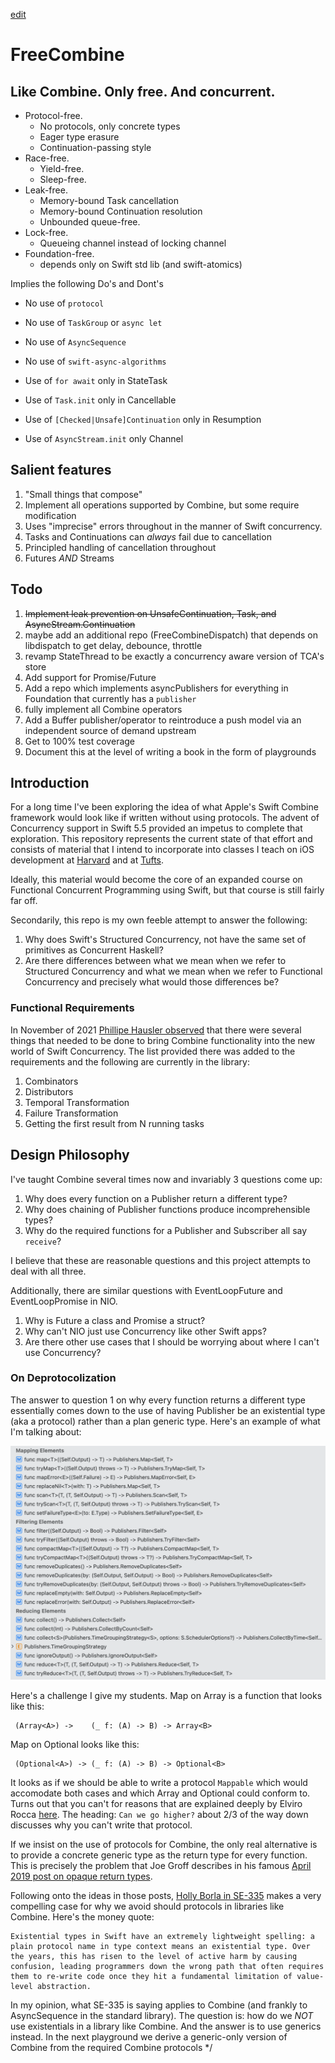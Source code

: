 [edit](https://github.com/CSCIX65G/FreeCombine/edit/gh-pages/README.md)

# FreeCombine

## Like Combine. Only free. And concurrent.

* Protocol-free.
  * No protocols, only concrete types
  * Eager type erasure
  * Continuation-passing style
* Race-free.
  * Yield-free.
  * Sleep-free.
* Leak-free.
  * Memory-bound Task cancellation
  * Memory-bound Continuation resolution
  * Unbounded queue-free.
* Lock-free.
  * Queueing channel instead of locking channel
* Foundation-free.
  * depends only on Swift std lib (and swift-atomics)

Implies the following Do's and Dont's

* No use of `protocol`
* No use of `TaskGroup` or `async let`
* No use of `AsyncSequence`
* No use of `swift-async-algorithms`

* Use of `for await` only in StateTask
* Use of `Task.init` only in Cancellable
* Use of `[Checked|Unsafe]Continuation` only in Resumption
* Use of `AsyncStream.init` only Channel

## Salient features

1. "Small things that compose"
1. Implement all operations supported by Combine, but some require modification
1. Uses "imprecise" errors throughout in the manner of Swift concurrency.
1. Tasks and Continuations can _always_ fail due to cancellation
1. Principled handling of cancellation throughout 
1. Futures _AND_ Streams

## Todo

1. ~~Implement leak prevention on UnsafeContinuation, Task, and AsyncStream.Continuation~~
1. maybe add an additional repo (FreeCombineDispatch) that depends on libdispatch to get delay, debounce, throttle
1. revamp StateThread to be exactly a concurrency aware version of TCA's store
1. Add support for Promise/Future
1. Add a repo which implements asyncPublishers for everything in Foundation that currently has a `publisher`
1. fully implement all Combine operators
1. Add a Buffer publisher/operator to reintroduce a push model via an independent source of demand upstream
1. Get to 100% test coverage
1. Document this at the level of writing a book in the form of playgrounds

  ## Introduction

  For a long time I've been exploring the idea of what Apple's Swift Combine framework would look like if written without using protocols. The advent of Concurrency support in Swift 5.5 provided an impetus to complete that exploration. This repository represents the current state of that effort and consists of material that I intend to incorporate into classes I teach on iOS development at [Harvard](https://courses.dce.harvard.edu/?details&srcdb=202203&crn=33540) and at [Tufts](https://www.cs.tufts.edu/t/courses/description/fall2021/CS/151-02).

  Ideally, this material would become the core of an expanded course on Functional Concurrent Programming using Swift, but that course is still fairly far off.  
  
  Secondarily, this repo is my own feeble attempt to answer the following: 
  
  1. Why does Swift's Structured Concurrency, not have the same set of primitives as Concurrent Haskell?
  2. Are there differences between what we mean when we refer to Structured Concurrency and what we mean when we refer to Functional Concurrency and precisely what would those differences be?

  ### Functional Requirements

  In November of 2021 [Phillipe Hausler observed](https://forums.swift.org/t/should-asyncsequence-replace-combine-in-the-future-or-should-they-coexist/53370/10) that there were several things that needed to be done to bring Combine functionality into the new world of Swift Concurrency. The list provided there was added to the requirements and the following are currently in the library:

  1. Combinators
  2. Distributors
  3. Temporal Transformation
  4. Failure Transformation
  5. Getting the first result from N running tasks

  ## Design Philosophy

  I've taught Combine several times now and invariably 3 questions come up:

  1. Why does every function on a Publisher return a different type?
  2. Why does chaining of Publisher functions produce incomprehensible types?
  3. Why do the required functions for a Publisher and Subscriber all say `receive`?

  I believe that these are reasonable questions and this project attempts to deal with all three.

  Additionally, there are similar questions with EventLoopFuture and EventLoopPromise in NIO.

  1. Why is Future a class and Promise a struct?
  2. Why can't NIO just use Concurrency like other Swift apps?
  3. Are there other use cases that I should be worrying about where I can't use Concurrency?

  ### On Deprotocolization

The answer to question 1 on why every function returns a different type essentially comes down to the use of having Publisher be an existential type (aka a protocol) rather than a plan generic type. Here's an example of what I'm talking about:

![Combine Return Types](Images/CombineReturnTypes.png)

Here's a challenge I give my students. Map on Array is a function that looks like this:

```
 (Array<A>) ->    (_ f: (A) -> B) -> Array<B>
```

Map on Optional looks like this:

```
 (Optional<A>) -> (_ f: (A) -> B) -> Optional<B>
```

It looks as if we should be able to write a protocol `Mappable` which would accomodate both cases and which Array and Optional could conform to. Turns out that you can't for reasons that are explained deeply by Elviro Rocca [here](https://broomburgo.github.io/fun-ios/post/why-monads/). The heading: `Can we go higher?` about 2/3 of the way down discusses why you can't write that protocol.

If we insist on the use of protocols for Combine, the only real alternative is to provide a concrete generic type as the return type for every function. This is precisely the problem that Joe Groff describes in his famous [April 2019 post on opaque return types](https://forums.swift.org/t/improving-the-ui-of-generics/22814#heading--limits-of-existentials).

Following onto the ideas in those posts, [Holly Borla in SE-335](https://github.com/apple/swift-evolution/blob/main/proposals/0335-existential-any.md#introduction) makes a very compelling case for why we avoid should protocols in libraries like Combine. Here's the money quote:

```
Existential types in Swift have an extremely lightweight spelling: a plain protocol name in type context means an existential type. Over the years, this has risen to the level of active harm by causing confusion, leading programmers down the wrong path that often requires them to re-write code once they hit a fundamental limitation of value-level abstraction.
```

In my opinion, what SE-335 is saying applies to Combine (and frankly to AsyncSequence in the standard library). The question is: how do we _NOT_ use existentials in a library like Combine. And the answer is to use generics instead. In the next playground we derive a generic-only version of Combine from the required Combine protocols */
